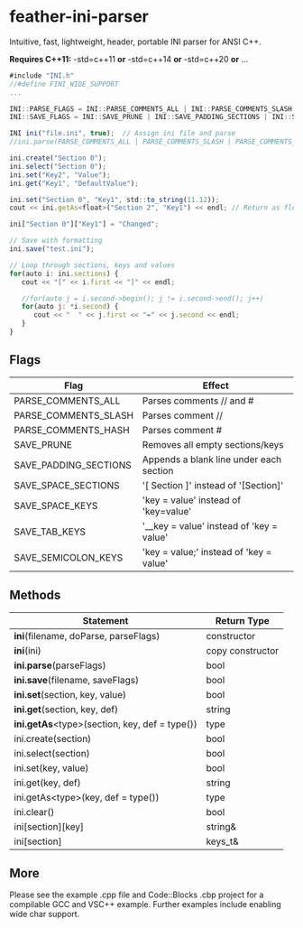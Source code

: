 

feather-ini-parser
==================

Intuitive, fast, lightweight, header, portable INI parser for ANSI C++.

**Requires C++11:**
-std=c++11 **or** -std=c++14 **or** -std=c++20 **or** ...

```js
#include "INI.h"
//#define FINI_WIDE_SUPPORT
...

INI::PARSE_FLAGS = INI::PARSE_COMMENTS_ALL | INI::PARSE_COMMENTS_SLASH | INI::PARSE_COMMENTS_HASH;
INI::SAVE_FLAGS = INI::SAVE_PRUNE | INI::SAVE_PADDING_SECTIONS | INI::SAVE_SPACE_SECTIONS | INI::SAVE_SPACE_KEYS | INI::SAVE_TAB_KEYS | INI::SAVE_SEMICOLON_KEYS;

INI ini("file.ini", true);  // Assign ini file and parse
//ini.parse(PARSE_COMMENTS_ALL | PARSE_COMMENTS_SLASH | PARSE_COMMENTS_HASH);

ini.create("Section 0");
ini.select("Section 0");
ini.set("Key2", "Value");
ini.get("Key1", "DefaultValue");

ini.set("Section 0", "Key1", std::to_string(11.12));
cout << ini.getAs<float>("Section 2", "Key1") << endl; // Return as float

ini["Section 0"]["Key1"] = "Changed";

// Save with formatting
ini.save("test.ini");

// Loop through sections, keys and values
for(auto i: ini.sections) {
   cout << "[" << i.first << "]" << endl;

   //for(auto j = i.second->begin(); j != i.second->end(); j++)
   for(auto j: *i.second) {
      cout << "  " << j.first << "=" << j.second << endl;
   }
}
```
## Flags

Flag     | Effect
------------- | -------------
PARSE_COMMENTS_ALL| Parses comments // and #
PARSE_COMMENTS_SLASH| Parses comment //
PARSE_COMMENTS_HASH| Parses comment #
SAVE_PRUNE| Removes all empty sections/keys
SAVE_PADDING_SECTIONS| Appends a blank line under each section
SAVE_SPACE_SECTIONS| '[ Section ]' instead of '[Section]'
SAVE_SPACE_KEYS| 'key = value' instead of 'key=value'
SAVE_TAB_KEYS| '__key = value' instead of 'key = value'
SAVE_SEMICOLON_KEYS| 'key = value;' instead of 'key = value'

## Methods

Statement     | Return Type
------------- | -------------
**ini**(filename, doParse, parseFlags)|constructor
**ini**(ini)|copy constructor
**ini.parse**(parseFlags)|bool
**ini.save**(filename, saveFlags)|bool
**ini.set**(section, key, value)|bool
**ini.get**(section, key, def)|string
**ini.getAs**\<type\>(section, key, def = type())|type
ini.create(section)|bool
ini.select(section)|bool
ini.set(key, value)|bool
ini.get(key, def)|string
ini.getAs\<type\>(key, def = type())|type
ini.clear()|bool
ini[section][key]|string&
ini[section]|keys_t&

## More
Please see the example .cpp file and Code::Blocks .cbp project for a compilable GCC and VSC++ example. Further examples include enabling wide char support.
